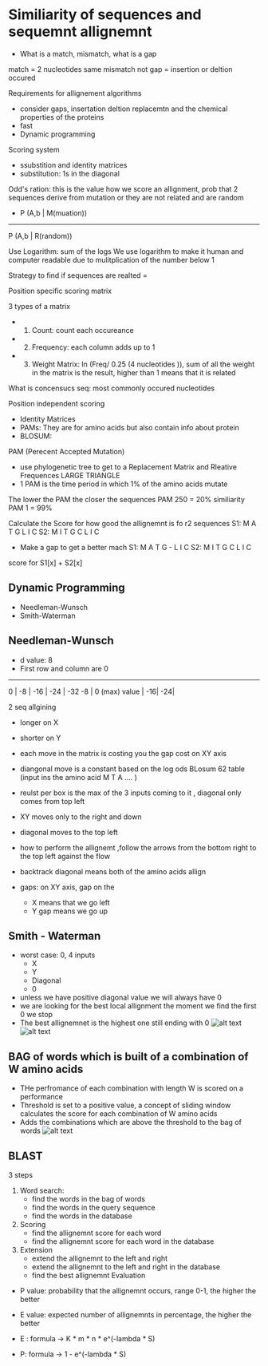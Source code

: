 # Similiarity of sequences and sequemnt allignemnt
- What is a match, mismatch, what is a gap

match = 2 nucleotides same
mismatch not
gap = insertion or deltion occured

Requirements for allignement algorithms
- consider gaps, insertation deltion replacemtn and the chemical properties of the proteins
- fast  
- Dynamic programming


Scoring system
- ssubstition and identity matrices
- substitution: 1s in the diagonal



Odd's ration: this is the value how we score an allignment, 
prob that 2 sequences derive from mutation 
or they are not related and are random

- P (A,b | M(muation))
_______________________
 P (A,b | R(random)) 


Use Logarithm: sum of the logs
We use logarithm to make it human and computer readable due to mulitplication of the number below 1 



 Strategy to find if sequences are realted =
 
Position specific scoring matrix

3 types of a matrix

- 1. Count: count each occureance 
- 2. Frequency: each column adds up to 1
- 3. Weight Matrix: ln (Freq/ 0.25 (4 nucleotides )),  sum of all the weight in the matrix is the result, higher than 1 means that it is related

What is concensucs seq: most commonly occured nucleotides


Position independent scoring
- Identity Matrices
- PAMs: They are for amino acids but also contain info about protein
- BLOSUM: 

PAM (Perecent Accepted Mutation)
- use phylogenetic tree to get to a Replacement Matrix and Rleative Frequences  LARGE TRIANGLE 
- 1 PAM is the time period in which 1% of the amino acids mutate

The lower the PAM the closer the sequences
PAM 250 = 20% similiarity
PAM 1 = 99%

Calculate the Score for how good the allignemnt is fo r2 sequences
S1: M A T G L I C
S2: M I T G C L I C

- Make a gap to get a better mach
S1: M A T G  - L I C
S2: M I T G C L I C

score for S1[x] + S2[x]  

## Dynamic Programming
- Needleman-Wunsch
- Smith-Waterman

## Needleman-Wunsch
- d value: 8
- First row and column are 0

__________________________
0  |      -8       | -16 | -24 | -32
-8 | 0 (max) value | 
-16| 
-24|


2 seq allgining 
- longer on X
- shorter on Y

- each move in the matrix is costing you the gap cost on XY axis
- diangonal move is a constant based on the log ods BLosum 62 table (input ins the amino acid M T A .... )
- reulst per box is the max of the 3 inputs coming to it , diagonal only comes from top left

- XY moves only to the right and down
- diagonal moves to the top left

- how to perform the allignemt ,follow the arrows from the bottom right to the top left against the flow 
- backtrack diagonal means both of the amino acids allign
- gaps: on XY axis, gap on the 
    - X means that we go left
    - Y gap means we go up

## Smith - Waterman
- worst case: 0, 4 inputs 
    - X
    - Y
    - Diagonal
    - 0
- unless we have positive diagonal value we will always have 0
- we are looking for the best local allignment the moment we find the first 0 we stop
- The best allignemnet is the highest one still ending with 0
![alt text](imgs/image-6.png)
![alt text](imgs/image-7.png)

## BAG of words which is built of a combination of W amino acids 
- THe perfromance of each combination with length W is scored on a performance 
- Threshold is set to a positive value, a concept of sliding window calculates the score for each combination of W amino acids
- Adds the combinations which are above the threshold to the bag of words
![alt text](imgs/image-8.png)

## BLAST
3 steps
1. Word search: 
    - find the words in the bag of words
    - find the words in the query sequence
    - find the words in the database
2. Scoring
    - find the allignemnt score for each word
    - find the allignemnt score for each word in the database
3. Extension
    - extend the allignemnt to the left and right
    - extend the allignemnt to the left and right in the database
    - find the best allignemnt
Evaluation
- P value: probability that the allignemnt occurs, range 0-1, the higher the better
- E value: expected number of allignemnts in percentage, the higher the better
    
    
- E : formula -> K * m * n * e^(-lambda * S)
- P: formula -> 1 - e^(-lambda * S)